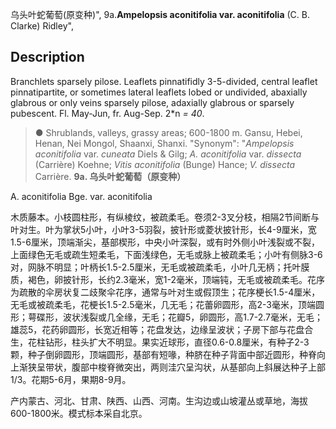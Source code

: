 乌头叶蛇葡萄(原变种)",
9a.**Ampelopsis aconitifolia var. aconitifolia** (C. B. Clarke) Ridley",

## Description
Branchlets sparsely pilose. Leaflets pinnatifidly 3-5-divided, central leaflet pinnatipartite, or sometimes lateral leaflets lobed or undivided, abaxially glabrous or only veins sparsely pilose, adaxially glabrous or sparsely pubescent. Fl. May-Jun, fr. Aug-Sep. 2*n *= 40*.

> ●  Shrublands, valleys, grassy areas; 600-1800 m. Gansu, Hebei, Henan, Nei Mongol, Shaanxi, Shanxi.
  "Synonym": "*Ampelopsis aconitifolia* var. *cuneata* Diels &amp; Gilg; *A. aconitifolia* var. *dissecta* (Carrière) Koehne; *Vitis aconitifolia* (Bunge) Hance; *V. dissecta* Carrière.
**9a. 乌头叶蛇葡萄（原变种）**

A. aconitifolia Bge. var. aconitifolia

木质藤本。小枝圆柱形，有纵棱纹，被疏柔毛。卷须2-3叉分枝，相隔2节间断与叶对生。叶为掌状5小叶，小叶3-5羽裂，披针形或菱状披针形，长4-9厘米，宽1.5-6厘米，顶端渐尖，基部楔形，中央小叶深裂，或有时外侧小叶浅裂或不裂，上面绿色无毛或疏生短柔毛，下面浅绿色，无毛或脉上被疏柔毛；小叶有侧脉3-6对，网脉不明显；叶柄长1.5-2.5厘米，无毛或被疏柔毛，小叶几无柄；托叶膜质，褐色，卵披针形，长约2.3毫米，宽1-2毫米，顶端钝，无毛或被疏柔毛。花序为疏散的伞房状复二歧聚伞花序，通常与叶对生或假顶生；花序梗长1.5-4厘米，无毛或被疏柔毛，花梗长1.5-2.5毫米，几无毛；花蕾卵圆形，高2-3毫米，顶端圆形；萼碟形，波状浅裂或几全缘，无毛；花瓣5，卵圆形，高1.7-2.7毫米，无毛；雄蕊5，花药卵圆形，长宽近相等；花盘发达，边缘呈波状；子房下部与花盘合生，花柱钻形，柱头扩大不明显。果实近球形，直径0.6-0.8厘米，有种子2-3颗，种子倒卵圆形，顶端圆形，基部有短喙，种脐在种子背面中部近圆形，种脊向上渐狭呈带状，腹部中梭脊微突出，两则洼穴呈沟状，从基部向上斜展达种子上部1/3。花期5-6月，果期8-9月。

产内蒙古、河北、甘肃、陕西、山西、河南。生沟边或山坡灌丛或草地，海拔600-1800米。模式标本采自北京。
